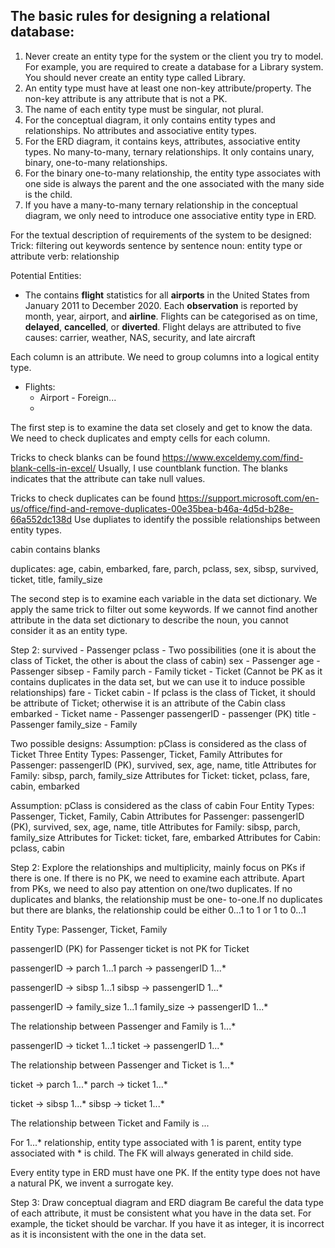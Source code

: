 ## The basic rules for designing a relational database:
1. Never create an entity type for the system or the client you try to model. For example, you are required to create a database for a Library system. You should never create an entity type called Library.
2. An entity type must have at least one non-key attribute/property. The non-key attribute is any attribute that is not a PK.
3. The name of each entity type must be singular, not plural.
4.  For the conceptual diagram, it only contains entity types and relationships. No attributes and associative entity types.
5. For the ERD diagram, it contains keys, attributes, associative entity types. No many-to-many, ternary relationships. It only contains unary, binary, one-to-many relationships.
6. For the binary one-to-many relationship, the entity type associates with one side is always the parent and the one associated with the many side is the child. 
7. If you have a many-to-many ternary relationship in the conceptual diagram, we only need to introduce one associative entity type in ERD.


For the textual description of requirements of the system to be designed:
Trick: filtering out keywords sentence by sentence
noun: entity type or attribute
verb: relationship

Potential Entities:

- The contains **flight** statistics for all **airports** in the United States from January 2011 to December 2020. Each **observation** is reported by month, year, airport, and **airline**. Flights can be categorised as on time, **delayed**, **cancelled**, or **diverted**. Flight delays are attributed to five causes: carrier, weather, NAS, security, and late aircraft

Each column is an attribute. We need to group columns into a logical entity type.

- Flights: 
	- Airport - Foreign...
	- 

The first step is to examine the data set closely and get to know the data.
We need to check duplicates and empty cells for each column.

Tricks to check blanks can be found https://www.exceldemy.com/find-blank-cells-in-excel/
Usually, I use countblank function. The blanks indicates that the attribute can take null values.

Tricks to check duplicates can be found https://support.microsoft.com/en-us/office/find-and-remove-duplicates-00e35bea-b46a-4d5d-b28e-66a552dc138d
Use dupliates to identify the possible relationships between entity types.

cabin contains blanks

duplicates: age, cabin, embarked, fare, parch, pclass, sex, sibsp, survived, ticket, title,
family_size

The second step is to examine each variable in the data set dictionary. We apply the same 
trick to filter out some keywords. If we cannot find another attribute in the data set 
dictionary to describe the noun, you cannot consider it as an entity type.

Step 2:
survived - Passenger
pclass - Two possibilities (one it is about the class of Ticket, the other is about the 
class of cabin)
sex - Passenger
age - Passenger
sibsep - Family
parch - Family
ticket - Ticket (Cannot be PK as it contains duplicates in the data set, but we can use it 
to induce possible relationships)
fare - Ticket
cabin - If pclass is the class of Ticket, it should be attribute of Ticket; otherwise it is 
an attribute of the Cabin class
embarked - Ticket
name - Passenger
passengerID - passenger (PK)
title - Passenger
family_size - Family

Two possible designs:
Assumption: pClass is considered as the class of Ticket
Three Entity Types: Passenger, Ticket, Family
Attributes for Passenger: passengerID (PK), survived, sex, age, name, title
Attributes for Family: sibsp, parch, family_size
Attributes for Ticket: ticket, pclass, fare, cabin, embarked

Assumption: pClass is considered as the class of cabin
Four Entity Types: Passenger, Ticket, Family, Cabin
Attributes for Passenger: passengerID (PK), survived, sex, age, name, title
Attributes for Family: sibsp, parch, family_size
Attributes for Ticket: ticket, fare, embarked
Attributes for Cabin: pclass, cabin

Step 2: Explore the relationships and multiplicity, mainly focus on PKs if there is one. If 
there is no PK, we need to examine each attribute. Apart from PKs, we need to also pay 
attention on one/two duplicates. If no duplicates and blanks, the relationship must be one-
to-one.If no duplicates but there are blanks, the relationship could be either 0...1 to 1 
or 1 to 0...1

Entity Type: Passenger, Ticket, Family

passengerID (PK) for Passenger
ticket is not PK for Ticket

passengerID -> parch 1...1
parch -> passengerID 1...*

passengerID -> sibsp 1...1
sibsp -> passengerID 1...*

passengerID -> family_size 1...1
family_size -> passengerID 1...*

The relationship between Passenger and Family
is 1...*

passengerID -> ticket  1...1
ticket -> passengerID  1...*

The relationship between Passenger and Ticket
is 1...*

ticket -> parch 1...*
parch -> ticket 1...*

ticket -> sibsp 1...*
sibsp -> ticket 1...*

The relationship between Ticket and Family is 
*...*

For 1...* relationship, entity type associated
with 1 is parent, entity type associated 
with * is child. The FK will always generated 
in child side.

Every entity type in ERD must have one PK.
If the entity type does not have a natural PK,
we invent a surrogate key.

Step 3: Draw conceptual diagram and ERD diagram
Be careful the data type of each attribute, it must be consistent what you have in the 
data set. For example, the ticket should be varchar. If you have it as integer, it is incorrect as it is inconsistent with the one in the data set.
